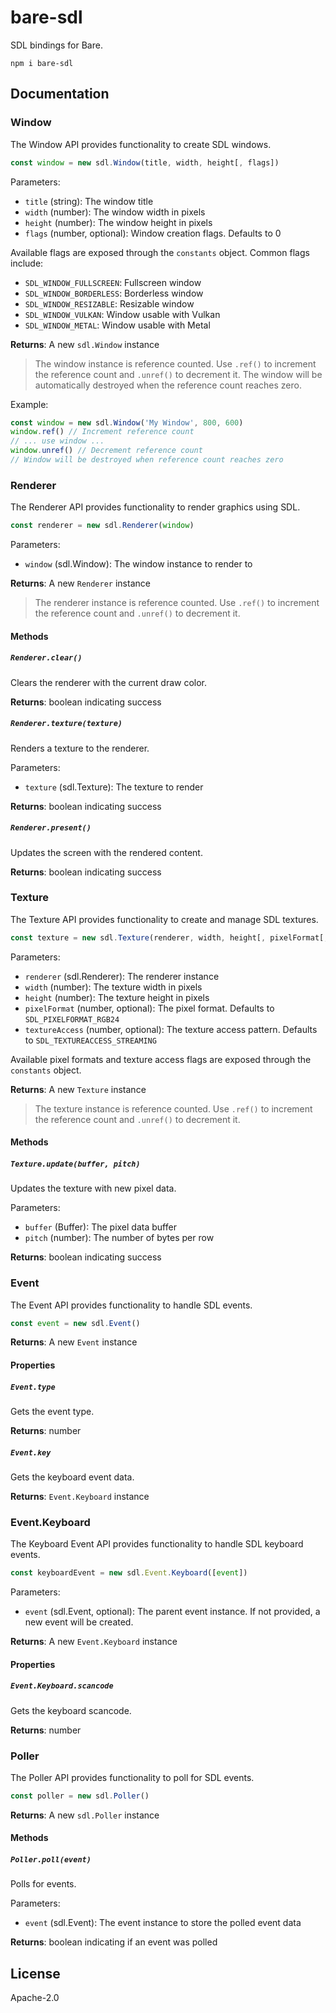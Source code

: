 # bare-sdl

SDL bindings for Bare.

```
npm i bare-sdl
```

## Documentation

### Window

The Window API provides functionality to create SDL windows.

```javascript
const window = new sdl.Window(title, width, height[, flags])
```

Parameters:

- `title` (string): The window title
- `width` (number): The window width in pixels
- `height` (number): The window height in pixels
- `flags` (number, optional): Window creation flags. Defaults to 0

Available flags are exposed through the `constants` object. Common flags include:

- `SDL_WINDOW_FULLSCREEN`: Fullscreen window
- `SDL_WINDOW_BORDERLESS`: Borderless window
- `SDL_WINDOW_RESIZABLE`: Resizable window
- `SDL_WINDOW_VULKAN`: Window usable with Vulkan
- `SDL_WINDOW_METAL`: Window usable with Metal

**Returns**: A new `sdl.Window` instance

> The window instance is reference counted. Use `.ref()` to increment the reference count and `.unref()` to decrement it. The window will be automatically destroyed when the reference count reaches zero.

Example:

```javascript
const window = new sdl.Window('My Window', 800, 600)
window.ref() // Increment reference count
// ... use window ...
window.unref() // Decrement reference count
// Window will be destroyed when reference count reaches zero
```

### Renderer

The Renderer API provides functionality to render graphics using SDL.

```javascript
const renderer = new sdl.Renderer(window)
```

Parameters:

- `window` (sdl.Window): The window instance to render to

**Returns**: A new `Renderer` instance

> The renderer instance is reference counted. Use `.ref()` to increment the reference count and `.unref()` to decrement it.

#### Methods

##### `Renderer.clear()`

Clears the renderer with the current draw color.

**Returns**: boolean indicating success

##### `Renderer.texture(texture)`

Renders a texture to the renderer.

Parameters:

- `texture` (sdl.Texture): The texture to render

**Returns**: boolean indicating success

##### `Renderer.present()`

Updates the screen with the rendered content.

**Returns**: boolean indicating success

### Texture

The Texture API provides functionality to create and manage SDL textures.

```javascript
const texture = new sdl.Texture(renderer, width, height[, pixelFormat[, textureAccess]])
```

Parameters:

- `renderer` (sdl.Renderer): The renderer instance
- `width` (number): The texture width in pixels
- `height` (number): The texture height in pixels
- `pixelFormat` (number, optional): The pixel format. Defaults to `SDL_PIXELFORMAT_RGB24`
- `textureAccess` (number, optional): The texture access pattern. Defaults to `SDL_TEXTUREACCESS_STREAMING`

Available pixel formats and texture access flags are exposed through the `constants` object.

**Returns**: A new `Texture` instance

> The texture instance is reference counted. Use `.ref()` to increment the reference count and `.unref()` to decrement it.

#### Methods

##### `Texture.update(buffer, pitch)`

Updates the texture with new pixel data.

Parameters:

- `buffer` (Buffer): The pixel data buffer
- `pitch` (number): The number of bytes per row

**Returns**: boolean indicating success

### Event

The Event API provides functionality to handle SDL events.

```javascript
const event = new sdl.Event()
```

**Returns**: A new `Event` instance

#### Properties

##### `Event.type`

Gets the event type.

**Returns**: number

##### `Event.key`

Gets the keyboard event data.

**Returns**: `Event.Keyboard` instance

### Event.Keyboard

The Keyboard Event API provides functionality to handle SDL keyboard events.

```javascript
const keyboardEvent = new sdl.Event.Keyboard([event])
```

Parameters:

- `event` (sdl.Event, optional): The parent event instance. If not provided, a new event will be created.

**Returns**: A new `Event.Keyboard` instance

#### Properties

##### `Event.Keyboard.scancode`

Gets the keyboard scancode.

**Returns**: number

### Poller

The Poller API provides functionality to poll for SDL events.

```javascript
const poller = new sdl.Poller()
```

**Returns**: A new `sdl.Poller` instance

#### Methods

##### `Poller.poll(event)`

Polls for events.

Parameters:

- `event` (sdl.Event): The event instance to store the polled event data

**Returns**: boolean indicating if an event was polled

## License

Apache-2.0
